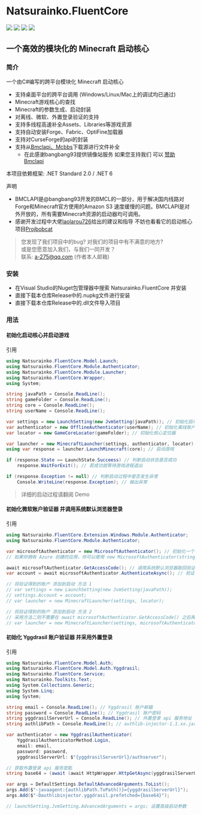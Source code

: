 # Natsurainko.FluentCore
![](https://img.shields.io/badge/license-MIT-green)
![](https://img.shields.io/github/repo-size/Xcube-Studio/Natsurainko.FluentCore)
![](https://img.shields.io/github/stars/Xcube-Studio/Natsurainko.FluentCore)
![](https://img.shields.io/github/commit-activity/y/Xcube-Studio/Natsurainko.FluentCore)

一个高效的模块化的 Minecraft 启动核心
---------------------------------------------------------

### 简介
一个由C#编写的跨平台模块化 Minecraft 启动核心

+ 支持桌面平台的跨平台调用 (Windows/Linux/Mac上的调试均已通过)
+ Minecraft游戏核心的查找
+ Minecraft的参数生成、启动封装
+ 对离线、微软、外置登录验证的支持
+ 支持多线程高速补全Assets、Libraries等游戏资源
+ 支持自动安装Forge、Fabric、OptiFine加载器
+ 支持对CurseForge的api的封装
+ 支持从[Bmclapi、Mcbbs](https://bmclapidoc.bangbang93.com/)下载源进行文件补全
  + 在此感谢bangbang93提供镜像站服务 如果您支持我们 可以 [赞助Bmclapi](https://afdian.net/@bangbang93)

本项目依赖框架: .NET Standard 2.0 / .NET 6

声明
+ BMCLAPI是@bangbang93开发的BMCL的一部分，用于解决国内线路对Forge和Minecraft官方使用的Amazon S3 速度缓慢的问题。BMCLAPI是对外开放的，所有需要Minecraft资源的启动器均可调用。
+ 感谢开发过程中大佬[laolarou726](https://github.com/laolarou726)给出的建议和指导 不妨也看看它的启动核心项目[Projbobcat](https://github.com/Corona-Studio/ProjBobcat)

> 您发现了我们项目中的bug? 对我们的项目中有不满意的地方? <br/>
> 或是您愿意加入我们，与我们一同开发？ <br/>
> 联系: a-275@qq.com (作者本人邮箱)

### 安装

+ 在Visual Studio的Nuget包管理器中搜索 Natsurainko.FluentCore 并安装
+ 直接下载本仓库Release中的.nupkg文件进行安装
+ 直接下载本仓库Release中的.dll文件导入项目

### 用法
#### 初始化启动核心并启动游戏
引用
``` c#
using Natsurainko.FluentCore.Model.Launch;
using Natsurainko.FluentCore.Module.Authenticator;
using Natsurainko.FluentCore.Module.Launcher;
using Natsurainko.FluentCore.Wrapper;
using System;
```
``` c#
string javaPath = Console.ReadLine();
string gameFolder = Console.ReadLine();
string core = Console.ReadLine();
string userName = Console.ReadLine();

var settings = new LaunchSetting(new JvmSetting(javaPath)); // 初始化启动配置
var authenticator = new OfflineAuthenticator(userName); // 初始化离线账户验证器
var locator = new GameCoreLocator(gameFolder); // 初始化核心定位器

var launcher = new MinecraftLauncher(settings, authenticator, locator); // 初始化启动
using var response = launcher.LaunchMinecraft(core); // 启动游戏

if (response.State == LaunchState.Succeess) // 判断启动状态是否成功
    response.WaitForExit(); // 若成功就等待游戏进程退出

if (response.Exception != null) // 判断启动过程中是否发生异常
    Console.WriteLine(response.Exception); // 输出异常
```

> 详细的启动过程请翻阅 Demo
#### 初始化微软账户验证器 并调用系统默认浏览器登录
引用
``` c#
using Natsurainko.FluentCore.Extension.Windows.Module.Authenticator;
using Natsurainko.FluentCore.Module.Authenticator;
```
``` c#
var microsoftAuthenticator = new MicrosoftAuthenticator(); // 初始化一个微软账户验证器
// 如果你拥有 Azure 创建的应用，你可以使用 new MicrosoftAuthenticator(string clientId, string redirectUri) 来替代官方的api

await microsoftAuthenticator.GetAccessCode(); // 调用系统默认浏览器取回验证令牌 需要 Natsurainko.FluentCore 的 Windows 扩展
var account = await microsoftAuthenticator.AuthenticateAsync(); // 验证账户

// 将验证得到的账户 添加到启动 方法 1
// var settings = new LaunchSetting(new JvmSetting(javaPath));
// settings.Account = account;
// var launcher = new MinecraftLauncher(settings, locator);

// 将验证得到的账户 添加到启动 方法 2
// 采用方法二则不需要在 await microsoftAuthenticator.GetAccessCode() 之后再添加 var account = await microsoftAuthenticator.AuthenticateAsync()
// var launcher = new MinecraftLauncher(settings, microsoftAuthenticator, locator);
```

#### 初始化 Yggdrasil 账户验证器 并采用外置登录
引用
``` c#
using Natsurainko.FluentCore.Model.Auth;
using Natsurainko.FluentCore.Model.Auth.Yggdrasil;
using Natsurainko.FluentCore.Service;
using Natsurainko.Toolkits.Text;
using System.Collections.Generic;
using System.Linq;
using System;
```
``` c#
string email = Console.ReadLine(); // Yggdrasil 账户邮箱
string password = Console.ReadLine(); // Yggdrasil 账户密码
string yggdrasilServerUrl = Console.ReadLine(); // 外置登录 api 服务地址
string authlibPath = Console.ReadLine(); // authlib-injector-1.1.xx.jar 文件路径

var authenticator = new YggdrasilAuthenticator(
    YggdrasilAuthenticatorMethod.Login,
    email: email,
    password: password,
    yggdrasilServerUrl: $"{yggdrasilServerUrl}/authserver");

// 获取外置登录 api 服务密匙
string base64 = (await (await HttpWrapper.HttpGetAsync(yggdrasilServerUrl)).Content.ReadAsStringAsync()).ConvertToBase64(); // 需要 Natsurainko.Toolkits

var args = DefaultSettings.DefaultAdvancedArguments.ToList();
args.Add($"-javaagent:{authlibPath.ToPath()}={yggdrasilServerUrl}");
args.Add($"-Dauthlibinjector.yggdrasil.prefetched={base64}");

// launchSetting.JvmSetting.AdvancedArguments = args; 设置高级启动参数
```
